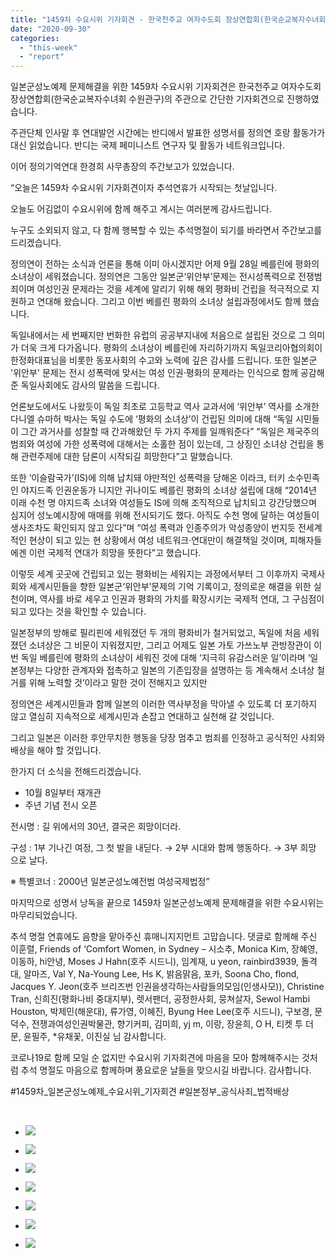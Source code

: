 ```yaml
---
title: "1459차 수요시위 기자회견 - 한국천주교 여자수도회 장상연합회(한국순교복자수녀회 수원관구)"
date: "2020-09-30"
categories: 
  - "this-week"
  - "report"
---
```


일본군성노예제 문제해결을 위한 1459차 수요시위 기자회견은 한국천주교 여자수도회 장상연합회(한국순교복자수녀회 수원관구)의 주관으로 간단한 기자회견으로 진행하였습니다.

주관단체 인사말 후 연대발언 시간에는 반디에서 발표한 성명서를 정의연 호랑 활동가가 대신 읽었습니다. 반디는 국제 페미니스트 연구자 및 활동가 네트워크입니다.

이어 정의기억연대 한경희 사무총장의 주간보고가 있었습니다.

“오늘은 1459차 수요시위 기자회견이자 추석연휴가 시작되는 첫날입니다.

오늘도 어김없이 수요시위에 함께 해주고 계시는 여러분께 감사드립니다.

누구도 소외되지 않고, 다 함께 행복할 수 있는 추석명절이 되기를 바라면서 주간보고를 드리겠습니다.

정의연이 전하는 소식과 언론을 통해 이미 아시겠지만 어제 9월 28일 베를린에 평화의 소녀상이 세워졌습니다. 정의연은 그동안 일본군‘위안부’문제는 전시성폭력으로 전쟁범죄이며 여성인권 문제라는 것을 세계에 알리기 위해 해외 평화비 건립을 적극적으로 지원하고 연대해 왔습니다. 그리고 이번 베를린 평화의 소녀상 설립과정에서도 함께 했습니다.

독일내에서는 세 번째지만 번화한 유럽의 공공부지내에 처음으로 설립된 것으로 그 의미가 더욱 크게 다가옵니다. 평화의 소녀상이 베를린에 자리하기까지 독일코리아협의회이 한정화대표님을 비롯한 동포사회의 수고와 노력에 깊은 감사를 드립니다. 또한 일본군 '위안부' 문제는 전시 성폭력에 맞서는 여성 인권·평화의 문제라는 인식으로 함께 공감해 준 독일사회에도 감사의 말씀을 드립니다.

언론보도에서도 나왔듯이 독일 최초로 고등학교 역사 교과서에 ‘위안부’ 역사를 소개한 다니엘 슈마허 박사는 독일 수도에 ‘평화의 소녀상’이 건립된 의미에 대해 “독일 시민들이 그간 과거사를 성찰할 때 간과해왔던 두 가지 주제를 일깨워준다” “독일은 제국주의 범죄와 여성에 가한 성폭력에 대해서는 소홀한 점이 있는데, 그 상징인 소녀상 건립을 통해 관련주제에 대한 담론이 시작되길 희망한다”고 말했습니다.

또한 ‘이슬람국가’(IS)에 의해 납치돼 야만적인 성폭력을 당해온 이라크, 터키 소수민족인 야지드족 인권운동가 니지안 귀나이도 베를린 평화의 소녀상 설립에 대해 “2014년 이래 수천 명 야지드족 소녀와 여성들도 IS에 의해 조직적으로 납치되고 강간당했으며 심지어 성노예시장에 매매를 위해 전시되기도 했다. 아직도 수천 명에 달하는 여성들이 생사조차도 확인되지 않고 있다”며 “여성 폭력과 인종주의가 악성종양이 번지듯 전세계적인 현상이 되고 있는 현 상황에서 여성 네트워크·연대만이 해결책일 것이며, 피해자들에겐 이런 국제적 연대가 희망을 뜻한다”고 했습니다.

이렇듯 세계 곳곳에 건립되고 있는 평화비는 세워지는 과정에서부터 그 이후까지 국제사회와 세계시민들을 향한 일본군‘위안부’문제의 기억 기록이고, 정의로운 해결을 위한 실천이며, 역사를 바로 세우고 인권과 평화의 가치를 확장시키는 국제적 연대, 그 구심점이 되고 있다는 것을 확인할 수 있습니다.

일본정부의 방해로 필리핀에 세워졌던 두 개의 평화비가 철거되었고, 독일에 처음 세워졌던 소녀상은 그 비문이 지워졌지만, 그리고 어제도 일본 가토 가쓰노부 관방장관이 이번 독일 베를린에 평화의 소녀상이 세워진 것에 대해 ‘지극히 유감스러운 일’이라며 ‘일본정부는 다양한 관계자와 접촉하고 일본의 기존입장을 설명하는 등 계속해서 소녀상 철거를 위해 노력할 것’이라고 말한 것이 전해지고 있지만

정의연은 세계시민들과 함께 일본의 이러한 역사부정을 막아낼 수 있도록 더 포기하지 않고 열심히 지속적으로 세계시민과 손잡고 연대하고 실천해 갈 것입니다.

그리고 일본은 이러한 후안무치한 행동을 당장 멈추고 범죄를 인정하고 공식적인 사죄와 배상을 해야 할 것입니다.

한가지 더 소식을 전해드리겠습니다.

- 10월 8일부터 재개관
- 주년 기념 전시 오픈

전시명 : 길 위에서의 30년, 결국은 희망이더라.

구성 : 1부 기나긴 여정, 그 첫 발을 내딛다. → 2부 시대와 함께 행동하다. → 3부 희망 으로 날다.

※ 특별코너 : 2000년 일본군성노예전범 여성국제법정”

마지막으로 성명서 낭독을 끝으로 1459차 일본군성노예제 문제해결을 위한 수요시위는 마무리되었습니다.

추석 명절 연휴에도 음향을 맡아주신 휴매니지지먼트 고맙습니다. 댓글로 함께해 주신 이훈렬, Friends of ‘Comfort Women, in Sydney – 시소추, Monica Kim, 장혜영, 이동하, hi안녕, Moses J Hahn(호주 시드니), 임계재, u yeon, rainbird3939, 돌격대, 알마즈, Val Y, Na-Young Lee, Hs K, 밝음맑음, 포카, Soona Cho, flond, Jacques Y. Jeon(​호주 브리즈번 인권을생각하는사람들의모임(인생사모)), Christine Tran, 신희진(평화나비 중대지부), 렛서팬더, 공정한사회, 뭉쳐살자, Sewol Hambi Houston, 박제민(해운대), 류가영, 이혜진, Byung Hee Lee(호주 시드니), 구보경, 문덕수, 전쟁과여성인권박물관, 향기커피, 김미희, yj m, 이랑, 장윤희, O H, 티켓 투 더 문, 윤필주, \*유채꽃, 이진실 님 감사합니다.

코로나19로 함께 모일 순 없지만 수요시위 기자회견에 마음을 모아 함께해주시는 것처럼 추석 명절도 마음으로 함께하며 풍요로운 날들을 맞으시길 바랍니다. 감사합니다.

#1459차\_일본군성노예제\_수요시위\_기자회견 #일본정부\_공식사죄\_법적배상

​

- ![](http://womenandwar.net/kr/wp-content/uploads/2020/09/크기변환IMGP0250-1024x680.jpg)
    
- ![](http://womenandwar.net/kr/wp-content/uploads/2020/09/크기변환IMGP0256-1024x680.jpg)
    
- ![](http://womenandwar.net/kr/wp-content/uploads/2020/09/크기변환IMGP0275-1024x680.jpg)
    
- ![](http://womenandwar.net/kr/wp-content/uploads/2020/09/크기변환IMGP0310-1024x680.jpg)
    
- ![](http://womenandwar.net/kr/wp-content/uploads/2020/09/크기변환IMGP0337-1024x680.jpg)
    
- ![](http://womenandwar.net/kr/wp-content/uploads/2020/09/크기변환IMGP0366-1024x680.jpg)
    
- ![](http://womenandwar.net/kr/wp-content/uploads/2020/09/크기변환IMGP0380-1024x680.jpg)
